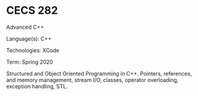 # CECS 282
 Advanced C++

 Language(s): C++

 Technologies: XCode

 Term: Spring 2020

 Structured and Object Oriented Programming in C++. Pointers, references, and memory management, stream I/O, classes, operator overloading, exception handling, STL.
